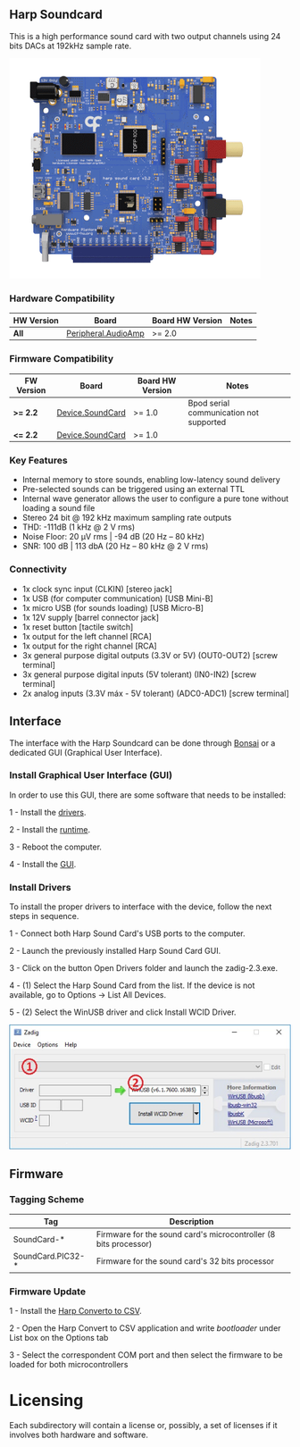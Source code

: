 ## Harp Soundcard
This is a high performance sound card with two output channels using 24 bits DACs at 192kHz sample rate. 

![HarpSoundcard](./Assets/pcb.png)


### Hardware Compatibility

| HW Version | Board                    | Board HW Version  | Notes                             |
| ---------- | ------------------------ |------------------ | --------------------------------- |
| **All**    | [Peripheral.AudioAmp][1] | >= 2.0            |                                   |

[1]: https://github.com/harp-tech/peripheral.audioamp

### Firmware Compatibility

| FW Version | Board                 | Board HW Version | Notes                                   |
| ---------- | --------------------- | ---------------- | --------------------------------------- |
| **>= 2.2** | [Device.SoundCard][2] | >= 1.0           | Bpod serial communication not supported |
| **<= 2.2** | [Device.SoundCard][2] | >= 1.0           |                                         |

[2]: https://github.com/harp-tech/device.soundcard

### Key Features ###

* Internal memory to store sounds, enabling low-latency sound delivery
* Pre-selected sounds can be triggered using an external TTL
* Internal wave generator allows the user to configure a pure tone without loading a sound file
* Stereo 24 bit @ 192 kHz maximum sampling rate outputs
* THD: -111dB (1 kHz @ 2 V rms)
* Noise Floor:	20 µV rms | -94 dB (20 Hz – 80 kHz)
* SNR:	100 dB | 113 dbA (20 Hz – 80 kHz @ 2 V rms)


### Connectivity ###

* 1x clock sync input (CLKIN) [stereo jack]
* 1x USB (for computer communication) [USB Mini-B]
* 1x micro USB (for sounds loading) [USB Micro-B]
* 1x 12V supply [barrel connector jack]
* 1x reset button [tactile switch]
* 1x output for the left channel [RCA]
* 1x output for the right channel [RCA]
* 3x general purpose digital outputs (3.3V or 5V) (OUT0-OUT2) [screw terminal]
* 3x general purpose digital inputs (5V tolerant) (IN0-IN2) [screw terminal]
* 2x analog inputs (3.3V máx - 5V tolerant) (ADC0-ADC1) [screw terminal]


## Interface ##

The interface with the Harp Soundcard can be done through [Bonsai](https://bonsai-rx.org/) or a dedicated GUI (Graphical User Interface).

### Install Graphical User Interface (GUI) ###

In order to use this GUI, there are some software that needs to be installed:

1 - Install the [drivers](https://bitbucket.org/fchampalimaud/downloads/downloads/UsbDriver-2.12.26.zip).

2 - Install the [runtime](https://bitbucket.org/fchampalimaud/downloads/downloads/Runtime-1.0.zip).

3 - Reboot the computer.

4 - Install the [GUI](https://bitbucket.org/fchampalimaud/downloads/downloads/Harp%20Sound%20Card%20v1.2.1.zip).

### Install Drivers ###

To install the proper drivers to interface with the device, follow the next steps in sequence.

1 - Connect both Harp Sound Card's USB ports to the computer.

2 - Launch the previously installed Harp Sound Card GUI.

3 - Click on the button Open Drivers folder and launch the zadig-2.3.exe.

4 - (1) Select the Harp Sound Card from the list. If the device is not available, go to Options -> List All Devices.

5 - (2) Select the WinUSB driver and click Install WCID Driver.

![Zadig](./Assets/zadig.png)


## Firmware ##

### Tagging Scheme ###

|Tag|Description|
|-|-|
|SoundCard-*|Firmware for the sound card's microcontroller (8 bits processor)|
|SoundCard.PIC32-*|Firmware for the sound card's 32 bits processor|

### Firmware Update ###

1 - Install the [Harp Converto to CSV](https://bitbucket.org/fchampalimaud/downloads/downloads/Harp_Convert_To_CSV_v1.8.3.zip).

2 - Open the Harp Convert to CSV application and write *bootloader* under List box on the Options tab

3 - Select the correspondent COM port and then select the firmware to be loaded for both microcontrollers 


# Licensing #

Each subdirectory will contain a license or, possibly, a set of licenses if it involves both hardware and software.

